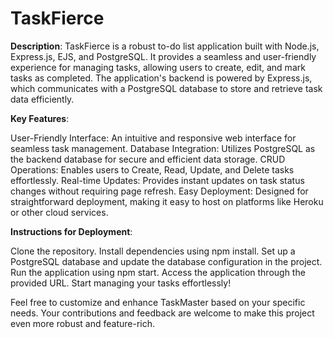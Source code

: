 # TaskFierce

**Description**:
TaskFierce is a robust to-do list application built with Node.js, Express.js, EJS, and PostgreSQL. It provides a seamless and user-friendly experience for managing tasks, allowing users to create, edit, and mark tasks as completed. The application's backend is powered by Express.js, which communicates with a PostgreSQL database to store and retrieve task data efficiently.

**Key Features**:

User-Friendly Interface: An intuitive and responsive web interface for seamless task management.
Database Integration: Utilizes PostgreSQL as the backend database for secure and efficient data storage.
CRUD Operations: Enables users to Create, Read, Update, and Delete tasks effortlessly.
Real-time Updates: Provides instant updates on task status changes without requiring page refresh.
Easy Deployment: Designed for straightforward deployment, making it easy to host on platforms like Heroku or other cloud services.

**Instructions for Deployment**:

Clone the repository.
Install dependencies using npm install.
Set up a PostgreSQL database and update the database configuration in the project.
Run the application using npm start.
Access the application through the provided URL.
Start managing your tasks effortlessly!


Feel free to customize and enhance TaskMaster based on your specific needs. Your contributions and feedback are welcome to make this project even more robust and feature-rich.

